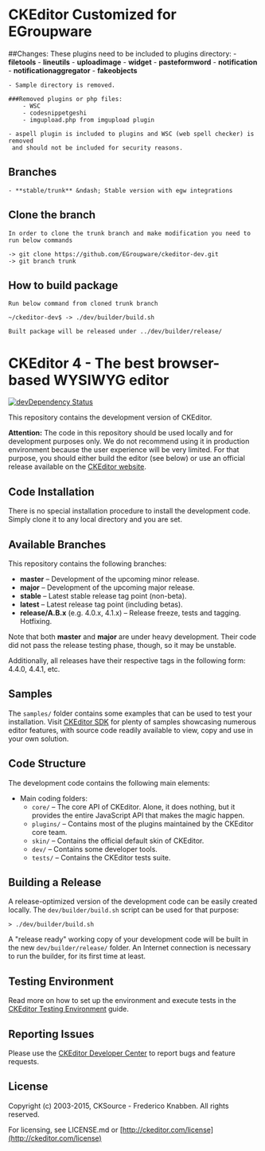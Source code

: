 # CKEditor Customized for EGroupware

##Changes:
	These plugins need to be included to plugins directory:
	- **filetools** 
	- **lineutils**
	- **uploadimage**
	- **widget**
	- **pasteformword**
	- **notification**
	- **notificationaggregator**
	- **fakeobjects**
	
	- Sample directory is removed.
	
	###Removed plugins or php files:
		- WSC
		- codesnippetgeshi
		- imgupload.php from imgupload plugin

	- aspell plugin is included to plugins and WSC (web spell checker) is removed
	 and should not be included for security reasons.


## Branches
	- **stable/trunk** &ndash; Stable version with egw integrations

## Clone the branch
	In order to clone the trunk branch and make modification you need to run below commands

	-> git clone https://github.com/EGroupware/ckeditor-dev.git
	-> git branch trunk

## How to build package
	Run below command from cloned trunk branch
	
	~/ckeditor-dev$ -> ./dev/builder/build.sh

	Built package will be released under ../dev/builder/release/

	

# CKEditor 4 - The best browser-based WYSIWYG editor

[![devDependency Status](https://david-dm.org/ckeditor/ckeditor-dev/dev-status.svg)](https://david-dm.org/ckeditor/ckeditor-dev#info=devDependencies)

This repository contains the development version of CKEditor.

**Attention:** The code in this repository should be used locally and for
development purposes only. We do not recommend using it in production environment
because the user experience will be very limited. For that purpose, you should
either build the editor (see below) or use an official release available on the
[CKEditor website](http://ckeditor.com).

## Code Installation

There is no special installation procedure to install the development code.
Simply clone it to any local directory and you are set.

## Available Branches

This repository contains the following branches:

  - **master** &ndash; Development of the upcoming minor release.
  - **major** &ndash; Development of the upcoming major release.
  - **stable** &ndash; Latest stable release tag point (non-beta).
  - **latest** &ndash; Latest release tag point (including betas).
  - **release/A.B.x** (e.g. 4.0.x, 4.1.x) &ndash; Release freeze, tests and tagging.
    Hotfixing.

Note that both **master** and **major** are under heavy development. Their
code did not pass the release testing phase, though, so it may be unstable.

Additionally, all releases have their respective tags in the following form: 4.4.0,
4.4.1, etc.

## Samples

The `samples/` folder contains some examples that can be used to test your
installation. Visit [CKEditor SDK](http://sdk.ckeditor.com/) for plenty of samples
showcasing numerous editor features, with source code readily available to view, copy
and use in your own solution.

## Code Structure

The development code contains the following main elements:

  - Main coding folders:
    - `core/` &ndash; The core API of CKEditor. Alone, it does nothing, but
    it provides the entire JavaScript API that makes the magic happen.
    - `plugins/` &ndash; Contains most of the plugins maintained by the CKEditor core team.
    - `skin/` &ndash; Contains the official default skin of CKEditor.
    - `dev/` &ndash; Contains some developer tools.
    - `tests/` &ndash; Contains the CKEditor tests suite.

## Building a Release

A release-optimized version of the development code can be easily created
locally. The `dev/builder/build.sh` script can be used for that purpose:

	> ./dev/builder/build.sh

A "release ready" working copy of your development code will be built in the new
`dev/builder/release/` folder. An Internet connection is necessary to run the
builder, for its first time at least.

## Testing Environment

Read more on how to set up the environment and execute tests in the [CKEditor Testing Environment](http://docs.ckeditor.com/#!/guide/dev_tests) guide.

## Reporting Issues

Please use the [CKEditor Developer Center](https://dev.ckeditor.com/) to report bugs and feature requests.

## License

Copyright (c) 2003-2015, CKSource - Frederico Knabben. All rights reserved.

For licensing, see LICENSE.md or [http://ckeditor.com/license](http://ckeditor.com/license)
